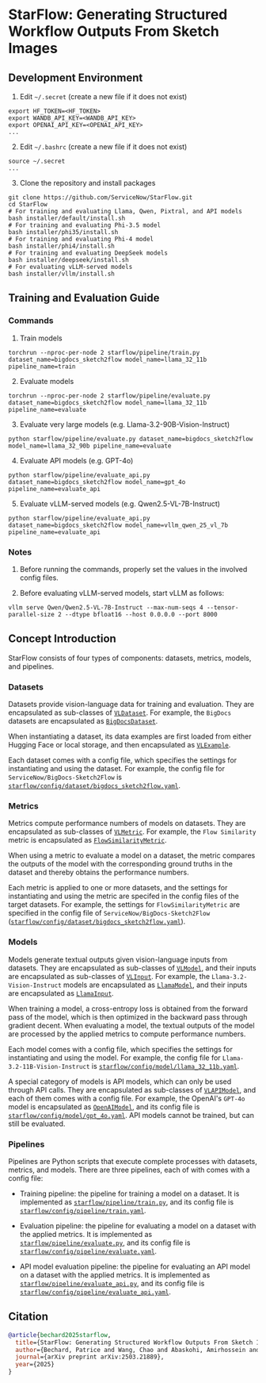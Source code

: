 # StarFlow: Generating Structured Workflow Outputs From Sketch Images

## Development Environment

1. Edit `~/.secret` (create a new file if it does not exist)

```shell
export HF_TOKEN=<HF_TOKEN>
export WANDB_API_KEY=<WANDB_API_KEY>
export OPENAI_API_KEY=<OPENAI_API_KEY>
...
```

2. Edit `~/.bashrc` (create a new file if it does not exist)

```shell
source ~/.secret
...
```

3. Clone the repository and install packages

```shell
git clone https://github.com/ServiceNow/StarFlow.git
cd StarFlow
# For training and evaluating Llama, Qwen, Pixtral, and API models
bash installer/default/install.sh
# For training and evaluating Phi-3.5 model
bash installer/phi35/install.sh
# For training and evaluating Phi-4 model
bash installer/phi4/install.sh
# For training and evaluating DeepSeek models
bash installer/deepseek/install.sh
# For evaluating vLLM-served models
bash installer/vllm/install.sh
```

## Training and Evaluation Guide

### Commands

1. Train models

```shell
torchrun --nproc-per-node 2 starflow/pipeline/train.py dataset_name=bigdocs_sketch2flow model_name=llama_32_11b pipeline_name=train
```

2. Evaluate models

```shell
torchrun --nproc-per-node 2 starflow/pipeline/evaluate.py dataset_name=bigdocs_sketch2flow model_name=llama_32_11b pipeline_name=evaluate
```

3. Evaluate very large models (e.g. Llama-3.2-90B-Vision-Instruct)

```shell
python starflow/pipeline/evaluate.py dataset_name=bigdocs_sketch2flow model_name=llama_32_90b pipeline_name=evaluate
```

4. Evaluate API models (e.g. GPT-4o)

```shell
python starflow/pipeline/evaluate_api.py dataset_name=bigdocs_sketch2flow model_name=gpt_4o pipeline_name=evaluate_api
```

5. Evaluate vLLM-served models (e.g. Qwen2.5-VL-7B-Instruct)

```shell
python starflow/pipeline/evaluate_api.py dataset_name=bigdocs_sketch2flow model_name=vllm_qwen_25_vl_7b pipeline_name=evaluate_api
```

### Notes

1. Before running the commands, properly set the values in the involved config files.

2. Before evaluating vLLM-served models, start vLLM as follows:

```shell
vllm serve Qwen/Qwen2.5-VL-7B-Instruct --max-num-seqs 4 --tensor-parallel-size 2 --dtype bfloat16 --host 0.0.0.0 --port 8000
```

## Concept Introduction

StarFlow consists of four types of components: datasets, metrics, models, and pipelines.

### Datasets

Datasets provide vision-language data for training and evaluation. They are encapsulated as sub-classes of [`VLDataset`](starflow/dataset/base.py). For example, the `BigDocs` datasets are encapsulated as [`BigDocsDataset`](starflow/dataset/bigdocs.py).

When instantiating a dataset, its data examples are first loaded from either Hugging Face or local storage, and then encapsulated as [`VLExample`](starflow/dataset/base.py).

Each dataset comes with a config file, which specifies the settings for instantiating and using the dataset. For example, the config file for `ServiceNow/BigDocs-Sketch2Flow` is [`starflow/config/dataset/bigdocs_sketch2flow.yaml`](starflow/config/dataset/bigdocs_sketch2flow.yaml).

### Metrics

Metrics compute performance numbers of models on datasets. They are encapsulated as sub-classes of [`VLMetric`](starflow/dataset/metric/base.py). For example, the `Flow Similarity` metric is encapsulated as [`FlowSimilarityMetric`](starflow/dataset/metric/flow_similarity.py).

When using a metric to evaluate a model on a dataset, the metric compares the outputs of the model with the corresponding ground truths in the dataset and thereby obtains the performance numbers.

Each metric is applied to one or more datasets, and the settings for instantiating and using the metric are specifed in the config files of the target datasets. For example, the settings for `FlowSimilarityMetric` are specified in the config file of `ServiceNow/BigDocs-Sketch2Flow` ([`starflow/config/dataset/bigdocs_sketch2flow.yaml`](starflow/config/dataset/bigdocs_sketch2flow.yaml)).

### Models

Models generate textual outputs given vision-language inputs from datasets. They are encapsulated as sub-classes of [`VLModel`](starflow/model/base.py), and their inputs are encapsulated as sub-classes of [`VLInput`](starflow/model/base.py). For example, the `Llama-3.2-Vision-Instruct` models are encapsulated as [`LlamaModel`](starflow/model/llama_32.py), and their inputs are encapsulated as [`LlamaInput`](starflow/model/llama_32.py).

When training a model, a cross-entropy loss is obtained from the forward pass of the model, which is then optimized in the backward pass through gradient decent. When evaluating a model, the textual outputs of the model are processed by the applied metrics to compute performance numbers.

Each model comes with a config file, which specifies the settings for instantiating and using the model. For example, the config file for `Llama-3.2-11B-Vision-Instruct` is [`starflow/config/model/llama_32_11b.yaml`](starflow/config/model/llama_32_11b.yaml).

A special category of models is API models, which can only be used through API calls. They are encapsulated as sub-classes of [`VLAPIModel`](starflow/model/base.py), and each of them comes with a config file. For example, the OpenAI's `GPT-4o` model is encapsulated as [`OpenAIModel`](starflow/model/openai.py), and its config file is [`starflow/config/model/gpt_4o.yaml`](starflow/config/model/gpt_4o.yaml). API models cannot be trained, but can still be evaluated.

### Pipelines

Pipelines are Python scripts that execute complete processes with datasets, metrics, and models. There are three pipelines, each of with comes with a config file:

- Training pipeline: the pipeline for training a model on a dataset. It is implemented as [`starflow/pipeline/train.py`](starflow/pipeline/train.py), and its config file is [`starflow/config/pipeline/train.yaml`](starflow/config/pipeline/train.yaml).

- Evaluation pipeline: the pipeline for evaluating a model on a dataset with the applied metrics. It is implemented as [`starflow/pipeline/evaluate.py`](starflow/pipeline/evaluate.py), and its config file is [`starflow/config/pipeline/evaluate.yaml`](starflow/config/pipeline/evaluate.yaml).

- API model evaluation pipeline: the pipeline for evaluating an API model on a dataset with the applied metrics. It is implemented as [`starflow/pipeline/evaluate_api.py`](starflow/pipeline/evaluate_api.py), and its config file is [`starflow/config/pipeline/evaluate_api.yaml`](starflow/config/pipeline/evaluate_api.yaml).

## Citation

```BibTeX
@article{bechard2025starflow,
  title={StarFlow: Generating Structured Workflow Outputs From Sketch Images},
  author={Bechard, Patrice and Wang, Chao and Abaskohi, Amirhossein and Rodriguez, Juan and Pal, Christopher and Vazquez, David and Gella, Spandana and Rajeswar, Sai and Taslakian, Perouz},
  journal={arXiv preprint arXiv:2503.21889},
  year={2025}
}
```
